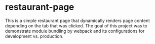 # restaurant-page

This is a simple restaurant page that dynamically renders page content depending on the tab that was clicked. The goal of this project was to demonstrate module bundling by webpack and its configurations for development vs. production.